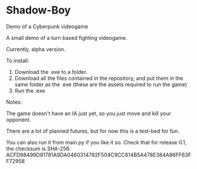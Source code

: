 # Shadow-Boy
Demo of a Cyberpunk videogame 

A small demo of a turn based fighting videogame. 

Currently, alpha version. 

To install:

1) Download the .exe to a folder.
2) Download all the files contained in the repository, and put them in the same folder as the .exe (these are the assets required to run the game)
3) Run the .exe 

Notes:

The game doesn't have an IA just yet, so you just move and kill your opponent.

There are a lot of planned futures, but for now this is a test-bed for fun. 

You can also run it from main.py if you like it so. 
Check that for release 0.1, the checksum is SHA-256: ACFD98499D91781A9DA0460314792F504C9CC614B5A478E384A86FF63FF72958

